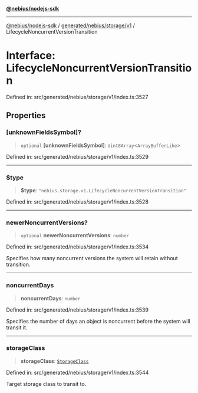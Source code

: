 [**@nebius/nodejs-sdk**](../../../../../README.md)

---

[@nebius/nodejs-sdk](../../../../../README.md) / [generated/nebius/storage/v1](../README.md) / LifecycleNoncurrentVersionTransition

# Interface: LifecycleNoncurrentVersionTransition

Defined in: src/generated/nebius/storage/v1/index.ts:3527

## Properties

### \[unknownFieldsSymbol\]?

> `optional` **\[unknownFieldsSymbol\]**: `Uint8Array`\<`ArrayBufferLike`\>

Defined in: src/generated/nebius/storage/v1/index.ts:3529

---

### $type

> **$type**: `"nebius.storage.v1.LifecycleNoncurrentVersionTransition"`

Defined in: src/generated/nebius/storage/v1/index.ts:3528

---

### newerNoncurrentVersions?

> `optional` **newerNoncurrentVersions**: `number`

Defined in: src/generated/nebius/storage/v1/index.ts:3534

Specifies how many noncurrent versions the system will retain without transition.

---

### noncurrentDays

> **noncurrentDays**: `number`

Defined in: src/generated/nebius/storage/v1/index.ts:3539

Specifies the number of days an object is noncurrent before the system will transit it.

---

### storageClass

> **storageClass**: [`StorageClass`](../type-aliases/StorageClass.md)

Defined in: src/generated/nebius/storage/v1/index.ts:3544

Target storage class to transit to.
